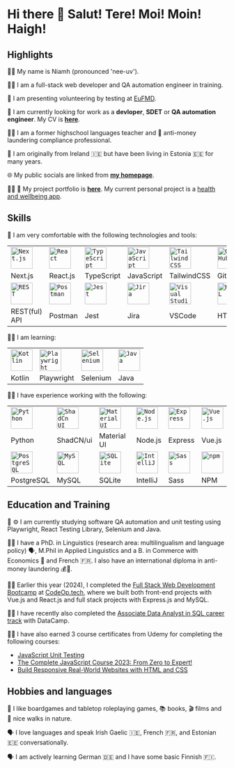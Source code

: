 # Hi there 👋 Salut! Tere! Moi! Moin! Haigh!

## Highlights

🙋‍♀️ My name is Niamh (pronounced 'nee-uv').

👩‍💻 I am a full-stack web developer and QA automation engineer in training.

🔧 I am presenting volunteering by testing at [EuFMD](https://eufmd.info).

💼 I am currently looking for work as a **devloper**, **SDET** or **QA automation engineer**. My CV is [**here**](https://drive.google.com/file/d/17_s-YbB9e9u17P7QWz5EEePzpQSgAvn0/view).

👩‍🏫 I am a former highschool languages teacher and 💸 anti-money laundering compliance professional.

📍 I am originally from Ireland 🇮🇪 but have been living in Estonia 🇪🇪 for many years.

🌐 My public socials are linked from [**my homepage**](https://niamhdoyle.dev/).

👷‍♀️ 🎨 My project portfolio is [**here**](https://niamhdoyle.dev/projects). My current personal project is a [health and wellbeing app](https://github.com/niamh-d/my-health).


## Skills

🤩 I am very comfortable with the following technologies and tools:

<div>
	<table>
		<tr>
			<td><code><img width="50" src="https://github.com/marwin1991/profile-technology-icons/assets/136815194/5f8c622c-c217-4649-b0a9-7e0ee24bd704" alt="Next.js" title="Next.js"/></code></td>
			<td><code><img width="50" src="https://user-images.githubusercontent.com/25181517/183897015-94a058a6-b86e-4e42-a37f-bf92061753e5.png" alt="React" title="React"/></code></td>
									<td><code><img width="50" src="https://user-images.githubusercontent.com/25181517/183890598-19a0ac2d-e88a-4005-a8df-1ee36782fde1.png" alt="TypeScript" title="TypeScript"/></code></td>
			<td><code><img width="50" src="https://user-images.githubusercontent.com/25181517/117447155-6a868a00-af3d-11eb-9cfe-245df15c9f3f.png" alt="JavaScript" title="JavaScript"/></code></td>
			<td><code><img width="50" src="https://user-images.githubusercontent.com/25181517/202896760-337261ed-ee92-4979-84c4-d4b829c7355d.png" alt="Tailwind CSS" title="Tailwind CSS"/></code></td>
      			<td><code><img width="50" src="https://user-images.githubusercontent.com/25181517/192108374-8da61ba1-99ec-41d7-80b8-fb2f7c0a4948.png" alt="GitHub" title="GitHub"/></code></td>
					<td><code><img width="50" src="https://user-images.githubusercontent.com/25181517/192108372-f71d70ac-7ae6-4c0d-8395-51d8870c2ef0.png" alt="Git" title="Git"/></code></td>
		</tr>
    <tr>
      <td>Next.js</td>
            <td>React.js</td>
	<td>TypeScript</td>
            <td>JavaScript</td>
            <td>TailwindCSS</td>
            <td>GitHub</td>
	            <td>Git</td>
    </tr>
		<tr>
	<td><code><img width="50" src="https://user-images.githubusercontent.com/25181517/192107858-fe19f043-c502-4009-8c47-476fc89718ad.png" alt="REST" title="REST"/></code></td>
				<td><code><img width="50" src="https://user-images.githubusercontent.com/25181517/192109061-e138ca71-337c-4019-8d42-4792fdaa7128.png" alt="Postman" title="Postman"/></code></td>
									<td><code><img width="50" src="https://user-images.githubusercontent.com/25181517/187955005-f4ca6f1a-e727-497b-b81b-93fb9726268e.png" alt="Jest" title="Jest"/></code></td>
	<td><code><img width="50" src="https://user-images.githubusercontent.com/25181517/183912952-83784e94-629d-4c34-a961-ae2ae795b662.png" alt="Jira" title="Jira"/></code></td>
			<td><code><img width="50" src="https://user-images.githubusercontent.com/25181517/192108891-d86b6220-e232-423a-bf5f-90903e6887c3.png" alt="Visual Studio Code" title="Visual Studio Code"/></code></td>
			<td><code><img width="50" src="https://user-images.githubusercontent.com/25181517/192158954-f88b5814-d510-4564-b285-dff7d6400dad.png" alt="HTML" title="HTML"/></code></td>
			<td><code><img width="50" src="https://user-images.githubusercontent.com/25181517/183898674-75a4a1b1-f960-4ea9-abcb-637170a00a75.png" alt="CSS" title="CSS"/></code></td>
		</tr>
        <tr>
            <td>REST(ful) API</td>
		      <td>Postman</td>
		   <td>Jest</td>
			      <td>Jira</td>
            <td>VSCode</td>
            <td>HTML</td>
            <td>CSS</td>
    </tr>
	</table>
</div>

<p>👩‍🎓 I am learning:</p>

<div>
	<table>
		<tr>
					<td><code><img width="50" src="https://user-images.githubusercontent.com/25181517/185062810-7ee0c3d2-17f2-4a98-9d8a-a9576947692b.png" alt="Kotlin" title="Kotlin"/></code></td>
				<td><code><img width="50" src="https://github.com/marwin1991/profile-technology-icons/assets/25181517/37cb517e-d059-4cc0-8124-1a72b663167c" alt="Playwright" title="Playwright"/></code></td>
			<td><code><img width="50" src="https://user-images.githubusercontent.com/25181517/184103699-d1b83c07-2d83-4d99-9a1e-83bd89e08117.png" alt="Selenium" title="Selenium"/></code></td>
			<td><code><img width="50" src="https://user-images.githubusercontent.com/25181517/117201156-9a724800-adec-11eb-9a9d-3cd0f67da4bc.png" alt="Java" title="Java"/></code></td>
		</tr>
		            <td>Kotlin</td>
			<td>Playwright</td>
            <td>Selenium</td>
            <td>Java</td>
    </tr>
	</table>
</div>

<p>👷‍♀️ I have experience working with the following:</p>

<div>
	<table>
		<tr>
	<td><code><img width="50" src="https://user-images.githubusercontent.com/25181517/183423507-c056a6f9-1ba8-4312-a350-19bcbc5a8697.png" alt="Python" title="Python"/></code></td>
						<td><code><img width="50" src="https://github.com/user-attachments/assets/e4bd419a-2a4a-459a-ba9a-d3324e693c4d" alt="ShadCn UI" title="ShadCn UI"/></code></td>
			<td><code><img width="50" src="https://user-images.githubusercontent.com/25181517/189716630-fe6c084c-6c66-43af-aa49-64c8aea4a5c2.png" alt="Material UI" title="Material UI"/></code></td>
			<td><code><img width="50" src="https://user-images.githubusercontent.com/25181517/183568594-85e280a7-0d7e-4d1a-9028-c8c2209e073c.png" alt="Node.js" title="Node.js"/></code></td>
			<td><code><img width="50" src="https://user-images.githubusercontent.com/25181517/183859966-a3462d8d-1bc7-4880-b353-e2cbed900ed6.png" alt="Express" title="Express"/></code></td>
			<td><code><img width="50" src="https://user-images.githubusercontent.com/25181517/117448124-a2da9800-af3e-11eb-85d2-bd1b69b65603.png" alt="Vue.js" title="Vue.js"/></code></td>
			  </tr>
    <tr>
      <td>Python</td>
	          <td>ShadCN/ui</td>
	              <td>Material UI</td>
            <td>Node.js</td>
            <td>Express</td>
            <td>Vue.js</td>
    </tr>
		<tr>
					<td><code><img width="50" src="https://user-images.githubusercontent.com/25181517/117208740-bfb78400-adf5-11eb-97bb-09072b6bedfc.png" alt="PostgreSQL" title="PostgreSQL"/></code></td>
<td><code><img width="50" src="https://user-images.githubusercontent.com/25181517/183896128-ec99105a-ec1a-4d85-b08b-1aa1620b2046.png" alt="MySQL" title="MySQL"/></code></td>
			<td><code><img width="50" src="https://github.com/marwin1991/profile-technology-icons/assets/136815194/82df4543-236b-4e45-9604-5434e3faab17" alt="SQLite" title="SQLite"/></code></td>
							<td><code><img width="50" src="https://user-images.githubusercontent.com/25181517/192108890-200809d1-439c-4e23-90d3-b090cf9a4eea.png" alt="IntelliJ" title="IntelliJ"/></code></td>
			<td><code><img width="50" src="https://user-images.githubusercontent.com/25181517/192158956-48192682-23d5-4bfc-9dfb-6511ade346bc.png" alt="Sass" title="Sass"/></code></td>
			<td><code><img width="50" src="https://user-images.githubusercontent.com/25181517/121401671-49102800-c959-11eb-9f6f-74d49a5e1774.png" alt="npm" title="npm"/></code></td>
		</tr>
		            <td>PostgreSQL</td>
		           <td>MySQL</td>
            <td>SQLite</td>
		            <td>IntelliJ</td>
	            <td>Sass</td>
		            <td>NPM</td>
    </tr>
	</table>
</div>

## Education and Training

🧪 ⚙️ I am currently studying software QA automation and unit testing using Playwright, React Testing Library, Selenium and Java.

👩‍🎓 I have a PhD. in Linguistics (research area: multilingualism and language policy) 🗣️, M.Phil in Applied Linguistics and a B. in Commerce with Economics 💸 and French 🇫🇷. I also have an international diploma in anti-money laundering 💰🧺.

👩‍💻 Earlier this year (2024), I completed the [Full Stack Web Development Bootcamp](https://codeop.tech/coding-bootcamp/) at [CodeOp.tech](https://codeop.tech/), where we built both front-end projects with Vue.js and React.js and full stack projects with Express.js and MySQL.

🕵️‍♀️ I have recently also completed the [Associate Data Analyst in SQL career track](https://www.datacamp.com/tracks/associate-data-analyst-in-sql) with DataCamp.

👩‍🎓 I have also earned 3 course certificates from Udemy for completing the following courses:

- [JavaScript Unit Testing](https://www.udemy.com/course/javascript-unit-testing-the-practical-guide)
- [The Complete JavaScript Course 2023: From Zero to Expert!](https://www.udemy.com/course/the-complete-javascript-course/)
- [Build Responsive Real-World Websites with HTML and CSS](https://www.udemy.com/course/design-and-develop-a-killer-website-with-html5-and-css3/)

## Hobbies and languages

🎲 I like boardgames and tabletop roleplaying games, 📚 books, 🎬 films and 🌳 nice walks in nature.

🗣️ I love languages and speak Irish Gaelic 🇮🇪, French 🇫🇷, and Estonian 🇪🇪 conversationally.

🗣️ I am actively learning German 🇩🇪 and I have some basic Finnish 🇫🇮.
